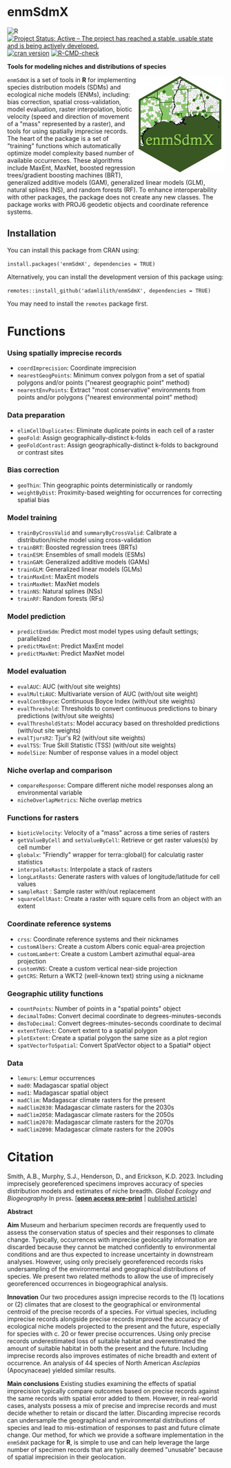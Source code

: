 # enmSdmX
<!-- badges: start -->

![R](https://img.shields.io/badge/r-%23276DC3.svg?style=for-the-badge&logo=r&logoColor=white) [![Project Status: Active – The project has reached a stable, usable state and is being actively developed.](https://www.repostatus.org/badges/latest/active.svg)](https://www.repostatus.org/#active) [![cran version](https://www.r-pkg.org/badges/version/enmSdmX)](https://cran.r-project.org/package=enmSdmX) [![R-CMD-check](https://github.com/adamlilith/fasterRaster/actions/workflows/R-CMD-check.yaml/badge.svg)](https://github.com/adamlilith/fasterRaster/actions/workflows/R-CMD-check.yaml)

<!-- badges: end -->

<strong>Tools for modeling niches and distributions of species </strong>

<img align="right" src="enmSdmX.png" height="223"/>

`enmSdmX` is a set of tools in <b>R</b> for implementing species distribution models (SDMs) and ecological niche models (ENMs), including: bias correction, spatial cross-validation, model evaluation, raster interpolation, biotic velocity (speed and direction of movement of a "mass" represented by a raster), and tools for using spatially imprecise records. The heart of the package is a set of "training" functions which automatically optimize model complexity based number of available occurrences. These algorithms include MaxEnt, MaxNet, boosted regression trees/gradient boosting machines (BRT), generalized additive models (GAM), generalized linear models (GLM),	natural splines (NS), and random forests (RF). To enhance interoperability with other packages, the package does not create any new classes. The package works with PROJ6 geodetic objects and coordinate reference systems.

## Installation ##
You can install this package from CRAN using:

`install.packages('enmSdmX', dependencies = TRUE)`

Alternatively, you can install the development version of this package using:

`remotes::install_github('adamlilith/enmSdmX', dependencies = TRUE)`  

You may need to install the `remotes` package first.

# Functions #

### Using spatially imprecise records
* `coordImprecision`: Coordinate imprecision
* `nearestGeogPoints`: Minimum convex polygon from a set of spatial polygons and/or points ("nearest geographic point" method)
* `nearestEnvPoints`:  Extract "most conservative" environments from points and/or polygons ("nearest environmental point" method)

### Data preparation ###
* `elimCellDuplicates`: Eliminate duplicate points in each cell of a raster
* `geoFold`: Assign geographically-distinct k-folds
* `geoFoldContrast`: Assign geographically-distinct k-folds to background or contrast sites

### Bias correction
* `geoThin`: Thin geographic points deterministically or randomly
* `weightByDist`: Proximity-based weighting for occurrences for correcting spatial bias

### Model training ###
* `trainByCrossValid` and `summaryByCrossValid`: Calibrate a distribution/niche model using cross-validation
* `trainBRT`: Boosted regression trees (BRTs)
* `trainESM`: Ensembles of small models (ESMs)
* `trainGAM`: Generalized additive models (GAMs)
* `trainGLM`: Generalized linear models (GLMs)
* `trainMaxEnt`: MaxEnt models
* `trainMaxNet`: MaxNet models
* `trainNS`: Natural splines (NSs)
* `trainRF`: Random forests (RFs)  

### Model prediction ###
* `predictEnmSdm`: Predict most model types using default settings; parallelized
* `predictMaxEnt`: Predict MaxEnt model
* `predictMaxNet`: Predict MaxNet model

### Model evaluation ###
* `evalAUC`: AUC (with/out site weights)
* `evalMultiAUC`: Multivariate version of AUC (with/out site weight)
* `evalContBoyce`: Continuous Boyce Index (with/out site weights)
* `evalThreshold`: Thresholds to convert continuous predictions to binary predictions (with/out site weights)
* `evalThresholdStats`: Model accuracy based on thresholded predictions (with/out site weights)
* `evalTjursR2`: Tjur's R2 (with/out site weights)
* `evalTSS`: True Skill Statistic (TSS) (with/out site weights)
* `modelSize`: Number of response values in a model object

### Niche overlap and comparison ###
* `compareResponse`: Compare different niche model responses along an environmental variable
* `nicheOverlapMetrics`: Niche overlap metrics

### Functions for rasters ###
* `bioticVelocity`: Velocity of a "mass" across a time series of rasters
* `getValueByCell` and `setValueByCell`: Retrieve or get raster values(s) by cell number
* `globalx`: "Friendly" wrapper for terra::global() for calculatig raster statistics
* `interpolateRasts`: Interpolate a stack of rasters
* `longLatRasts`: Generate rasters with values of longitude/latitude for cell values
* `sampleRast` : Sample raster with/out replacement
* `squareCellRast`: Create a raster with square cells from an object with an extent

### Coordinate reference systems ###
* `crss`: Coordinate reference systems and their nicknames
* `customAlbers`: Create a custom Albers conic equal-area projection
* `customLambert`: Create a custom Lambert azimuthal equal-area projection
* `customVNS`: Create a custom vertical near-side projection
* `getCRS`: Return a WKT2 (well-known text) string using a nickname

### Geographic utility functions ###
* `countPoints`: Number of points in a "spatial points" object
* `decimalToDms`: Convert decimal coordinate to degrees-minutes-seconds
* `dmsToDecimal`: Convert degrees-minutes-seconds coordinate to decimal
* `extentToVect`: Convert extent to a spatial polygon
* `plotExtent`: Create a spatial polygon the same size as a plot region
* `spatVectorToSpatial`: Convert SpatVector object to a Spatial* object

### Data
* `lemurs`: Lemur occurrences
* `mad0`: Madagascar spatial object
* `mad1`: Madagascar spatial object
* `madClim`: Madagascar climate rasters for the present
* `madClim2030`: Madagascar climate rasters for the 2030s
* `madClim2050`: Madagascar climate rasters for the 2050s
* `madClim2070`: Madagascar climate rasters for the 2070s
* `madClim2090`: Madagascar climate rasters for the 2090s

# Citation #

Smith, A.B., Murphy, S.J., Henderson, D., and Erickson, K.D. 2023. Including imprecisely georeferenced specimens improves accuracy of species distribution models and estimates of niche breadth.  <i>Global Ecology and Biogeography</i> In press. [<b><a href='http://dx.doi.org/10.1101/2021.06.10.447988'>open access pre-print</a></b> | <a href='https://doi.org/10.1111/geb.13628'>published article</a></b>]

<b>Abstract</b>

<b>Aim</b> Museum and herbarium specimen records are frequently used to assess the conservation status of species and their responses to climate change. Typically, occurrences with imprecise geolocality information are discarded because they cannot be matched confidently to environmental conditions and are thus expected to increase uncertainty in downstream analyses. However, using only precisely georeferenced records risks undersampling of the environmental and geographical distributions of species. We present two related methods to allow the use of imprecisely georeferenced occurrences in biogeographical analysis.

<b>Innovation</b> Our two procedures assign imprecise records to the (1) locations or (2) climates that are closest to the geographical or environmental centroid of the precise records of a species. For virtual species, including imprecise records alongside precise records improved the accuracy of ecological niche models projected to the present and the future, especially for species with c. 20 or fewer precise occurrences. Using only precise records underestimated loss of suitable habitat and overestimated the amount of suitable habitat in both the present and the future. Including imprecise records also improves estimates of niche breadth and extent of occurrence. An analysis of 44 species of North American <i>Asclepias</i> (Apocynaceae) yielded similar results.

<b>Main conclusions</b> Existing studies examining the effects of spatial imprecision typically compare outcomes based on precise records against the same records with spatial error added to them. However, in real-world cases, analysts possess a mix of precise and imprecise records and must decide whether to retain or discard the latter. Discarding imprecise records can undersample the geographical and environmental distributions of species and lead to mis-estimation of responses to past and future climate change. Our method, for which we provide a software implementation in the `enmSdmX` package for <b>R</b>, is simple to use and can help leverage the large number of specimen records that are typically deemed "unusable" because of spatial imprecision in their geolocation.
